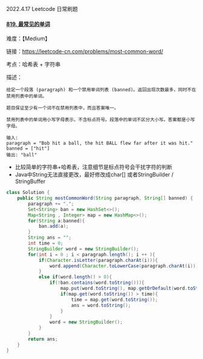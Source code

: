2022.4.17 Leetcode 日常刷题

#### [819. 最常见的单词](https://leetcode-cn.com/problems/most-common-word/)

难度：【Medium】

链接：https://leetcode-cn.com/problems/most-common-word/

考点：哈希表 + 字符串

描述：

```
给定一个段落 (paragraph) 和一个禁用单词列表 (banned)。返回出现次数最多，同时不在禁用列表中的单词。

题目保证至少有一个词不在禁用列表中，而且答案唯一。

禁用列表中的单词用小写字母表示，不含标点符号。段落中的单词不区分大小写。答案都是小写字母。
```

``` 
输入: 
paragraph = "Bob hit a ball, the hit BALL flew far after it was hit."
banned = ["hit"]
输出: "ball"

```

- 比较简单的字符串+哈希表，注意细节是标点符号会干扰字符的判断
- Java中String无法直接更改，最好修改成char[] 或者StringBuilder / StringBuffer 



```Java
class Solution {
    public String mostCommonWord(String paragraph, String[] banned) {
        paragraph += ".";
        Set<String> ban = new HashSet<>();
        Map<String , Integer> map = new HashMap<>();
        for(String a:banned){
            ban.add(a);
        }
        String ans = "";
        int time = 0;
        StringBuilder word = new StringBuilder();
        for(int i = 0 ; i < paragraph.length(); i ++ ){
            if(Character.isLetter(paragraph.charAt(i))){
                word.append(Character.toLowerCase(paragraph.charAt(i)));
            }
            else if(word.length() > 0){
                if(!ban.contains(word.toString())){
                    map.put(word.toString(), map.getOrDefault(word.toString(),0) +1);
                    if(map.get(word.toString()) > time){
                        time = map.get(word.toString());
                        ans = word.toString();
                    }
                }
                word = new StringBuilder();
            }
        }
        return ans;
    }
}
```

